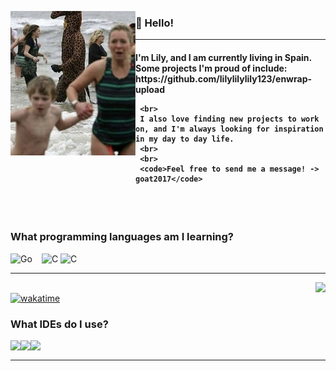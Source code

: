 <!--- Thanks to LlamaLad7 and Koding dev for the inspiration! https://github.com/LlamaLad7/LlamaLad7 https://github.com/KodingDev --->

<img
     align="left" alt="Avatar" width="200px"
     src="https://github.com/lilylilylily123/lilylilylily123/blob/main/run..png"
/>

<h3 align="left">

   👋 Hello! 

</h3>




<hr>

<h4 align="left">
     I'm Lily, and I am currently living in Spain. <br>
Some projects I'm proud of include: https://github.com/lilylilylily123/enwrap-upload

     <br>
     I also love finding new projects to work on, and I'm always looking for inspiration in my day to day life.
     <br>
     <br>
     <code>Feel free to send me a message! -> goat2017</code>
</h4>

<br />
<br />

### What programming languages am I learning?


<a href="https://www.go.dev" >
     <img
          align="left" alt="Go" width="50" height="30"
          src="https://upload.wikimedia.org/wikipedia/commons/thumb/0/05/Go_Logo_Blue.svg/640px-Go_Logo_Blue.svg.png"
     />
</a>
<a href="https://www.javascript.com">
     <img
          align="left" alt="C" width="30" height="30"
          src="https://upload.wikimedia.org/wikipedia/commons/thumb/6/6a/JavaScript-logo.png/640px-JavaScript-logo.png"
     />
</a>
<a href="https://www.rustlang.com">
     <img
          align="left" alt="C" width="30" height="30"
          src="https://upload.wikimedia.org/wikipedia/commons/d/d5/Rust_programming_language_black_logo.svg"
     />
</a>

<br />

<hr>

<!---
<img align="right"
     src="https://github-readme-stats.vercel.app/api?username=Scherso&count_private=true&text_color=444E59&title_color=444E59#gh-light-mode-only"
/>
--->

<img align="right"
     src="https://github-readme-stats.vercel.app/api?username=lilylilylily123&border_color=2E343B&bg_color=0D1117&text_color=8B949E&title_color=FFFFFF&show_icons=true&icon_color=8B949E&count_private=true"
/>
<br>
[![wakatime](https://wakatime.com/badge/user/85cf453d-67b3-40dc-8831-529f3ceb02dc.svg)](https://wakatime.com/@85cf453d-67b3-40dc-8831-529f3ceb02dc)

### What IDEs do I use?

<a href="https://www.jetbrains.com/idea/">
     <img
         align="left" height="30"
         src="https://resources.jetbrains.com/storage/products/company/brand/logos/IntelliJ_IDEA_icon.svg"
     />
</a>
<a href="https://www.jetbrains.com/webstorm/">
     <img
         align="left" height="30"
         src="https://resources.jetbrains.com/storage/products/company/brand/logos/WebStorm_icon.svg"
     />
</a>
<a href="https://jetbrains.com/goland">
     <img
         align="left" height="30"
         src="https://resources.jetbrains.com/storage/products/company/brand/logos/GoLand_icon.svg"
     />
<br />

<hr>

<br />
<br />




<!---
Scherso/Scherso is a ✨ special ✨ repository because its `README.md` (this file) appears on your GitHub profile.
You can click the Preview link to take a look at your changes.
--->
